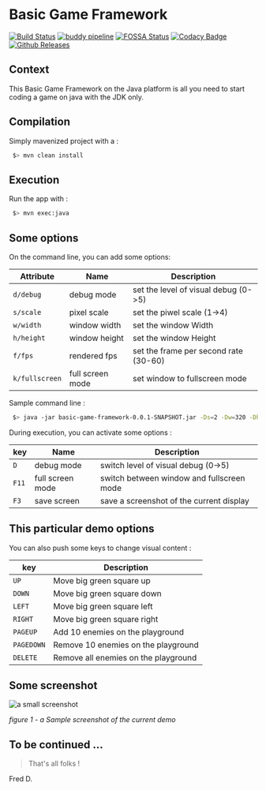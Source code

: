 # Basic Game Framework

[![Build Status](https://travis-ci.org/SnapGames/basic-game-framework.svg?branch=develop)](https://travis-ci.org/SnapGames/basic-game-framework) [![buddy pipeline](https://app.buddy.works/snapgames/basic-game-framework/pipelines/pipeline/155470/badge.svg?token=4df155595479af7dea413ea0c1d1f90219d384a3e89cf1ddd82b06e12b88a19d "buddy pipeline")](https://app.buddy.works/snapgames/basic-game-framework/pipelines/pipeline/155470) [![FOSSA Status](https://app.fossa.io/api/projects/git%2Bgithub.com%2FSnapGames%2Fbasic-game-framework.svg?type=shield)](https://app.fossa.io/projects/git%2Bgithub.com%2FSnapGames%2Fbasic-game-framework/refs/branch/develophttps://app.fossa.io/projects/git%2B${project.git.hostname}%2Fsnapgames%2Fbasic-game-framework?ref=badge_shield) [![Codacy Badge](https://api.codacy.com/project/badge/Grade/6102158a5a724ce5a387f1436c34f71d)](https://app.codacy.com/app/mcgivrer/basic-game-framework?utm_source=github.com&utm_medium=referral&utm_content=SnapGames/basic-game-framework&utm_campaign=Badge_Grade_Dashboard) [![Github Releases](https://img.shields.io/github/release/snapgames/basic-game-framework.svg)](https://github.com/snapgames/basic-game-framework/releases/tag/1.0.0)

## Context

This Basic Game Framework on the Java platform is all you need to start coding a game on java with the JDK only.

## Compilation

Simply mavenized project with a :

```bash
 $> mvn clean install
```

## Execution

Run the app with :

```bash
 $> mvn exec:java
```

## Some options

On the command line, you can add some options:

| Attribute      | Name             | Description                          |
|----------------|------------------|--------------------------------------|
| `d/debug`      | debug mode       | set the level of visual debug (0->5) |
| `s/scale`      | pixel scale      | set the piwel scale (1->4)           |
| `w/width`      | window width     | set the window Width                 |
| `h/height`     | window height    | set the window Height                |
| `f/fps`        | rendered fps     | set the frame per second rate (30-60)|
| `k/fullscreen` | full screen mode | set window to fullscreen mode        |

Sample command line :

```bash
 $> java -jar basic-game-framework-0.0.1-SNAPSHOT.jar -Ds=2 -Dw=320 -Dh=240
```

During execution, you can activate some options :

| key   | Name             | Description                               |
|-------|------------------|-------------------------------------------|
| `D`   | debug mode       | switch level of visual debug (0->5)       |
| `F11` | full screen mode | switch between window and fullscreen mode |
| `F3`  | save screen      | save a screenshot of the current display  |

## This particular demo options

You can also push some keys to change visual content :

| key       | Description                          |
|-----------|--------------------------------------|
| `UP`      | Move big green square up             |
| `DOWN`    | Move big green square down           |
| `LEFT`    | Move big green square left           |
| `RIGHT`   | Move big green square right          |
| `PAGEUP`  | Add 10 enemies on the playground     |
| `PAGEDOWN`| Remove 10 enemies on the playground  |
| `DELETE`  | Remove all enemies on the playground |

## Some screenshot

![a small screenshot](/raw/docs/images/screenshot-001.png "a Sample screenshot of the display")

*figure 1 - a Sample screenshot of the current demo*

## To be continued ...

> That's all folks !

Fred D.
